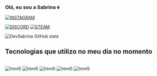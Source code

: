 ### Olá, eu sou a Sabrina 💀

[![INSTAGRAM](https://img.shields.io/badge/Instagram-E4405F?style=for-the-badge&logo=instagram&logoColor=white)](https://www.instagram.com/sabrina_santanaaa?igsh=MW9obW03bHJ1aDBucA%3D%3D&utm_source=qr)

[![DISCORD](https://img.shields.io/badge/Discord-7289DA?style=for-the-badge&logo=discord&logoColor=white)](700081043356647474)
[![STEAM](https://img.shields.io/badge/Steam-000000?style=for-the-badge&logo=steam&logoColor=white)](https://steamcommunity.com/profiles/76561199281523157/)


![DevSabrina GitHub stats](https://github-readme-stats.vercel.app/api?username=DevSabrisant&show_icons=true&theme=cobalt)

## Tecnologias que utilizo no meu dia no momento

<div style="display: inline_block"><br/>
<img align="center" alt="html5" src="https://img.shields.io/badge/HTML5-E34F26?style=for-the-badge&logo=html5&logoColor=white" />
<img align="center" alt="html5" src="https://img.shields.io/badge/CSS-239120?&style=for-the-badge&logo=css3&logoColor=white" />
<img align="center" alt="html5" src="https://img.shields.io/badge/Flask-000000?style=for-the-badge&logo=flask&logoColor=white" />
<img align="center" alt="html5" src="https://img.shields.io/badge/Python-14354C?style=for-the-badge&logo=python&logoColor=white" />
<img align="center" alt="html5" src="https://img.shields.io/badge/C%23-239120?style=for-the-badge&logo=c-sharp&logoColor=white" />
